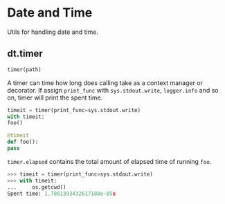 # Date and Time

Utils for handling date and time.

## dt.timer
```python
timer(path)
```

A timer can time how long does calling take as a context manager or decorator.
If assign `print_func` with `sys.stdout.write`, `logger.info` and so on,
timer will print the spent time.

```python
timeit = timer(print_func=sys.stdout.write)
with timeit:
foo()

@timeit
def foo():
pass
```

`timer.elapsed` contains the total amount of elapsed
time of running `foo`.

```python
>>> timeit = timer(print_func=sys.stdout.write)
>>> with timeit:
...     os.getcwd()
Spent time: 1.7881393432617188e-05s
```
